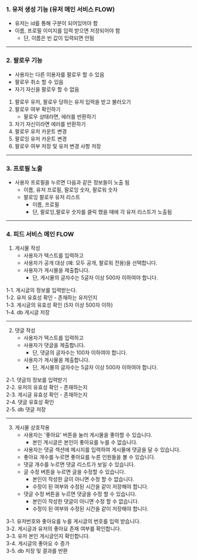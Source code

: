 ### 1. 유저 생성 기능 (유저 메인 서비스 FLOW)
* 유저는 id를 통해 구분이 되어있어야 함
* 이름, 프로필 이미지를 입력 받으면 저장되어야 함
  + 단, 이름은 빈 값이 입력되면 안됨
***
 ### 2. 팔로우 기능
* 사용자는 다른 이용자를 팔로우 할 수 있음
* 팔로우 취소 할 수 있음
* 자기 자신을 팔로우 할 수 없음
1. 팔로우 유저, 팔로우 당하는 유저 입력을 받고 불러오기
2. 팔로우 여부 확인하기
   - 팔로우 상태라면, 에러를 반환하기
3. 자기 자신이라면 에러를 반환하기
4. 팔로우 유저 카운트 변경
5. 팔로잉 유저 카운트 변경
6. 팔로우 여부 저장 및 유저 변경 사항 저장
***
 ### 3. 프로필 노출
* 사용자 프로필을 누르면 다음과 같은 정보들이 노출 됨
  + 이름, 유저 프로필, 팔로잉 숫자, 팔로워 숫자
  + 팔로잉 팔로우 유저 리스트
    * 이름, 프로필
    * 단, 팔로잉,팔로우 숫자를 클릭 했을 때에 각 유저 리스트가 노출됨
***

 ### 4. 피드 서비스 메인 FLOW
1. 게시물 작성
   - 사용자가 텍스트를 입력하고
   - 사용자가 공개 대상 (예: 모두 공개, 팔로워 전용)을 선택합니다.
   - 사용자가 게시물을 제출합니다.
     - 단, 게시물의 글자수는 5글자 이상 500자 이하여야 합니다. <br/>
     
1-1. 게시글의 정보를 입력받는다. <br/>
1-2. 유저 유효성 확인 - 존재하는 유저인지 <br/>
1-3. 게시글의 유효성 확인 (5자 이상 500자 이하) <br/>
1-4. db 게시글 저장
***

2. 댓글 작성
   - 사용자가 텍스트를 입력하고
   - 사용자가 댓글을 제출합니다.
     - 단, 댓글의 글자수는 100자 이하여야 합니다.
   - 사용자가 게시물을 제출합니다.
     - 단, 게시물의 글자수는 5글자 이상 500자 이하여야 합니다. <br/>

2-1. 댓글의 정보를 입력받기 <br/>
2-2. 유저의 유효성 확인 - 존재하는지 <br/>
2-3. 게시글 유효성 확인 - 존재하는지 <br/>
2-4. 댓글 유효성 확인 <br/>
2-5. db 댓글 저장
***

3. 게시물 상호작용
   - 사용자는 '좋아요' 버튼을 눌러 게시물을 좋아할 수 있습니다.
     - 본인 게시글은 본인이 좋아요를 누를 수 없습니다.
   - 사용자는 댓글 섹션에 메시지를 입력하여 게시물에 댓글을 달 수 있습니다.
   - 좋아요 개수를 누르면 좋아요를 누른 인원들을 볼 수 있습니다.
   - 댓글 개수를 누르면 댓글 리스트가 보일 수 있습니다.
   - 글 수정 버튼을 누르면 글을 수정할 수 있습니다.
     - 본인이 작성한 글이 아니면 수정 할 수 없습니다.
     - 수정이 된 여부와 수정된 시간을 같이 저장해야 합니다.
   - 댓글 수정 버튼을 누르면 댓글을 수정 할 수 있습니다.
     - 본인이 작성한 댓글이 아니면 수정 할 수 없습니다.
     - 수정이 된 여부와 수정된 시간을 같이 저장해야 합니다. <br>

3-1. 유저번호와 좋아요를 누를 게시글의 번호를 입력 받습니다. <br>
3-2. 게시글과 유저의 좋아요 존재 여부를 확인합니다. <br>
3-3. 유저 본인 게시글인지 확인합니다. <br>
3-4. 게시글의 좋아요 수 증가 <br>
3-5. db 저장 및 결과를 반환
